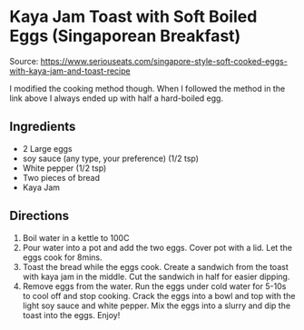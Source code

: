 # Kaya Jam Toast with Soft Boiled Eggs (Singaporean Breakfast)

Source: https://www.seriouseats.com/singapore-style-soft-cooked-eggs-with-kaya-jam-and-toast-recipe

I modified the cooking method though. When I followed the method in the link
above I always ended up with half a hard-boiled egg.

## Ingredients

- 2 Large eggs
- soy sauce (any type, your preference) (1/2 tsp)
- White pepper (1/2 tsp)
- Two pieces of bread
- Kaya Jam

## Directions

1. Boil water in a kettle to 100C
2. Pour water into a pot and add the two eggs. Cover pot with a lid. Let the eggs cook for 8mins.
3. Toast the bread while the eggs cook. Create a sandwich from the toast with kaya jam in the middle. Cut the sandwich in half for easier dipping.
4. Remove eggs from the water. Run the eggs under cold water for 5-10s to cool off and stop cooking. Crack the eggs into a bowl and top with the light soy sauce and white pepper. Mix the eggs into a slurry and dip the toast into the eggs. Enjoy!
